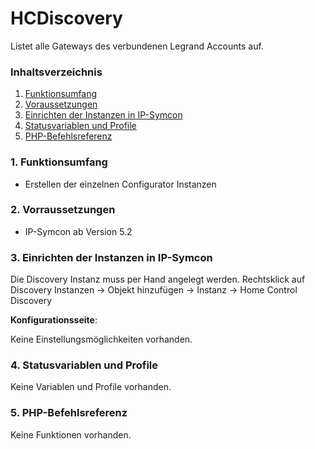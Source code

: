 # HCDiscovery
Listet alle Gateways des verbundenen Legrand Accounts auf.

### Inhaltsverzeichnis

1. [Funktionsumfang](#1-funktionsumfang)
2. [Voraussetzungen](#2-voraussetzungen)
3. [Einrichten der Instanzen in IP-Symcon](#4-einrichten-der-instanzen-in-ip-symcon)
4. [Statusvariablen und Profile](#5-statusvariablen-und-profile)
5. [PHP-Befehlsreferenz](#7-php-befehlsreferenz)

### 1. Funktionsumfang

* Erstellen der einzelnen Configurator Instanzen

### 2. Vorraussetzungen

- IP-Symcon ab Version 5.2

### 3. Einrichten der Instanzen in IP-Symcon

Die Discovery Instanz muss per Hand angelegt werden.
Rechtsklick auf Discovery Instanzen -> Objekt hinzufügen -> Instanz -> Home Control Discovery

__Konfigurationsseite__:

Keine Einstellungsmöglichkeiten vorhanden.

### 4. Statusvariablen und Profile

Keine Variablen und Profile vorhanden.

### 5. PHP-Befehlsreferenz

Keine Funktionen vorhanden.